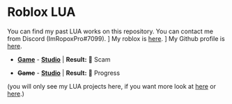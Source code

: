 <strong><h1>Roblox LUA</h1></strong>
You can find my past LUA works on this repository. You can contact me from Discord (ImRopoxPro#7099).
] My roblox is <a href="https://web.roblox.com/users/1369550999/profile">here</a>.
] My Github profile is <a href="https://github.com/heynaberuy">here</a>.

* <strong><a href="https://web.roblox.com/games/5825834765/Beta-Stelar-Piece?">Game</a></strong> - <strong><a href="https://discord.gg/cgZCCEQXcz">Studio</a></strong>
| <strong>Result:</strong> 💸 Scam

* <strong><del>Game</del></strong> - <strong><a href="https://discord.gg/g425E3G3Z3">Studio</a></strong>
| <strong>Result:</strong> 🔧 Progress

(you will only see my LUA projects here, if you want more look at <a href="https://github.com/heynaberuy/visualbot">here</a> or <a href="https://github.com/heynaberuy/djs-bot">here</a>.)
